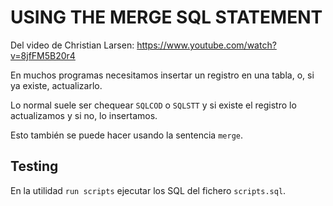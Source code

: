 # USING THE MERGE SQL STATEMENT

Del video de Christian Larsen: https://www.youtube.com/watch?v=8jfFM5B20r4

En muchos programas necesitamos insertar un registro en una tabla, o, si ya existe, actualizarlo.

Lo normal suele ser chequear `SQLCOD` o `SQLSTT` y si existe el registro lo actualizamos y si no, lo insertamos.

Esto también se puede hacer usando la sentencia `merge`.

## Testing

En la utilidad `run scripts` ejecutar los SQL del fichero `scripts.sql`.
